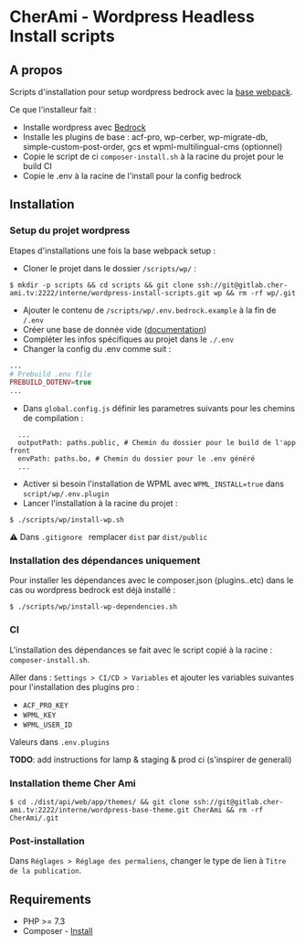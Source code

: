 # CherAmi - Wordpress Headless Install scripts

## A propos

Scripts d'installation pour setup wordpress bedrock avec la [base webpack](https://github.com/cher-ami/webpack-base).

Ce que l'installeur fait : 
- Installe wordpress avec [Bedrock](https://github.com/roots/bedrock) 
- Installe les plugins de base : acf-pro, wp-cerber, wp-migrate-db, simple-custom-post-order, gcs et wpml-multilingual-cms (optionnel)
- Copie le script de ci `composer-install.sh` à la racine du projet pour le build CI
- Copie le .env à la racine de l'install pour la config bedrock

## Installation

### Setup du projet wordpress

Etapes d'installations une fois la base webpack setup :

- Cloner le projet dans le dossier `/scripts/wp/` :
```shell script
$ mkdir -p scripts && cd scripts && git clone ssh://git@gitlab.cher-ami.tv:2222/interne/wordpress-install-scripts.git wp && rm -rf wp/.git
```

- Ajouter le contenu de `/scripts/wp/.env.bedrock.example` à la fin de `/.env`
- Créer une base de donnée vide ([documentation](https://gitlab.cher-ami.tv/interne/infra/-/wikis/Initialisation-d'une-base-de-donn%C3%A9es-MySQL-avec-utilisateur-d%C3%A9di%C3%A9))
- Compléter les infos spécifiques au projet dans le `./.env`
- Changer la config du .env comme suit : 
```php
...
# Prebuild .env file
PREBUILD_DOTENV=true
...
```
- Dans `global.config.js` définir les parametres suivants pour les chemins de compilation :

```shell
  ...
  outputPath: paths.public, # Chemin du dossier pour le build de l'app front
  envPath: paths.bo, # Chemin du dossier pour le .env généré
  ...
```

- Activer si besoin l'installation de WPML avec `WPML_INSTALL=true` dans `script/wp/.env.plugin`
- Lancer l'installation à la racine du projet :
```shell script
$ ./scripts/wp/install-wp.sh
```

⚠ Dans `.gitignore ` remplacer `dist` par `dist/public`

### Installation des dépendances uniquement 

Pour installer les dépendances avec le composer.json (plugins..etc) dans le cas ou wordpress bedrock est déjà installé : 
```shell script
$ ./scripts/wp/install-wp-dependencies.sh
```

### CI

L'installation des dépendances se fait avec le script copié à la racine : `composer-install.sh`.

Aller dans : `Settings > CI/CD > Variables` et ajouter les variables suivantes pour l'installation des plugins pro : 
- `ACF_PRO_KEY` 
- `WPML_KEY`
- `WPML_USER_ID`

Valeurs dans `.env.plugins`


**TODO**: add instructions for lamp & staging & prod ci (s'inspirer de generali)


### Installation theme Cher Ami

```shell script
$ cd ./dist/api/web/app/themes/ && git clone ssh://git@gitlab.cher-ami.tv:2222/interne/wordpress-base-theme.git CherAmi && rm -rf CherAmi/.git
```

### Post-installation

Dans `Réglages > Réglage des permaliens`, changer le type de lien à `Titre de la publication`.

## Requirements

- PHP >= 7.3
- Composer - [Install](https://getcomposer.org/doc/00-intro.md#installation-linux-unix-osx)
